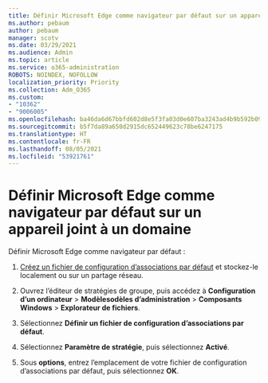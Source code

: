 ```yaml
---
title: Définir Microsoft Edge comme navigateur par défaut sur un appareil joint à un domaine
ms.author: pebaum
author: pebaum
manager: scotv
ms.date: 03/29/2021
ms.audience: Admin
ms.topic: article
ms.service: o365-administration
ROBOTS: NOINDEX, NOFOLLOW
localization_priority: Priority
ms.collection: Adm_O365
ms.custom:
- "10362"
- "9006005"
ms.openlocfilehash: ba46da6d67bbfd602d8e5f3fa03d0e607ba3243ad4b9b592b09b606c73fa8f44
ms.sourcegitcommit: b5f7da89a650d2915dc652449623c78be6247175
ms.translationtype: HT
ms.contentlocale: fr-FR
ms.lasthandoff: 08/05/2021
ms.locfileid: "53921761"
---
```

# <a name="set-microsoft-edge-as-the-default-browser-on-a-domain-joined-device"></a>Définir Microsoft Edge comme navigateur par défaut sur un appareil joint à un domaine

Définir Microsoft Edge comme navigateur par défaut : 

1. [Créez un fichier de configuration d’associations par défaut](https://go.microsoft.com/fwlink/?linkid=2132437) et stockez-le localement ou sur un partage réseau.

1. Ouvrez l’éditeur de stratégies de groupe, puis accédez à **Configuration d’un ordinateur** > **Modèlesodèles d’administration** > **Composants Windows** > **Explorateur de fichiers**.

1. Sélectionnez **Définir un fichier de configuration d’associations par défaut**.

1. Sélectionnez **Paramètre de stratégie**, puis sélectionnez **Activé**.

1. Sous **options**, entrez l’emplacement de votre fichier de configuration d’associations par défaut, puis sélectionnez **OK**.
